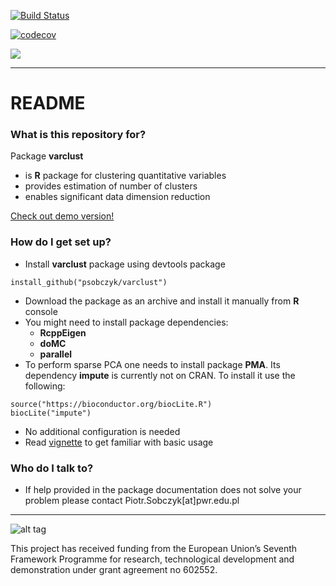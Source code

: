 
[![Build Status](https://travis-ci.org/sjwilczynski/varclust.svg?branch=master)](https://travis-ci.org/sjwilczynski/varclust)

[![codecov](https://codecov.io/gh/sjwilczynski/varclust/branch/master/graph/badge.svg)](https://codecov.io/gh/sjwilczynski/varclust)

[<img src="http://www.ideal.rwth-aachen.de/wp-content/uploads/2013/08/banner1.png">](http://www.ideal.rwth-aachen.de/)

-------------

# README #

### What is this repository for? ###

Package **varclust**

* is **R** package for clustering quantitative variables
* provides estimation of number of clusters
* enables significant data dimension reduction

[Check out demo version!](https://psobczyk.shinyapps.io/varclust_online/)


### How do I get set up? ###

* Install **varclust** package using devtools package
```
install_github("psobczyk/varclust")
```
* Download the package as an archive and install it manually from **R** console
* You might need to install package dependencies:
    * **RcppEigen**
    * **doMC**
    * **parallel**
* To perform sparse PCA one needs to install package **PMA**. Its dependency **impute** is currently not on CRAN. To install it use the following:
```
source("https://bioconductor.org/biocLite.R")
biocLite("impute")
```
* No additional configuration is needed
* Read [vignette](https://psobczyk.shinyapps.io/varclust_online/varclustTutorial.html) to get familiar with basic usage

### Who do I talk to? ###
* If help provided in the package documentation does not solve your problem
please contact Piotr.Sobczyk[at]pwr.edu.pl

-------------
![alt tag](http://www.ideal.rwth-aachen.de/wp-content/uploads/2014/03/EU_logo_flag_yellow_small-without-padding.png)

This project has received funding from the European Union’s
Seventh Framework Programme for research, technological
development and demonstration under grant agreement no 602552.
